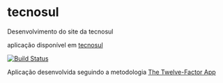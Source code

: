# tecnosul
Desenvolvimento do site da tecnosul

aplicação disponível em [tecnosul](https://tecnosul.herokuapp.com/)

[![Build Status](https://travis-ci.com/tecnosul/tecnosul.svg?branch=main)](https://travis-ci.com/tecnosul/tecnosul)

Aplicação desenvolvida seguindo a metodologia [The Twelve-Factor App](https://12factor.net/pt_br/)

